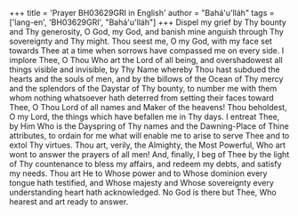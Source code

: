 +++
title = 'Prayer BH03629GRI in English'
author = "Bahá'u'lláh"
tags = ['lang-en', 'BH03629GRI', "Bahá'u'lláh"]
+++
Dispel my grief by Thy bounty and Thy generosity, O God, my God, and banish mine anguish through Thy sovereignty and Thy might.  Thou seest me, O my God, with my face set towards Thee at a time when sorrows have compassed me on every side.  I implore Thee, O Thou Who art the Lord of all being, and overshadowest all things visible and invisible, by Thy Name whereby Thou hast subdued the hearts and the souls of men, and by the billows of the Ocean of Thy mercy and the splendors of the Daystar of Thy bounty, to number me with them whom nothing whatsoever hath deterred from setting their faces toward Thee, O Thou Lord of all names and Maker of the heavens!
Thou beholdest, O my Lord, the things which have befallen me in Thy days.  I entreat Thee, by Him Who is the Dayspring of Thy names and the Dawning-Place of Thine attributes, to ordain for me what will enable me to arise to serve Thee and to extol Thy virtues.  Thou art, verily, the Almighty, the Most Powerful, Who art wont to answer the prayers of all men!
And, finally, I beg of Thee by the light of Thy countenance to bless my affairs, and redeem my debts, and satisfy my needs.  Thou art He to Whose power and to Whose dominion every tongue hath testified, and Whose majesty and Whose sovereignty every understanding heart hath acknowledged.  No God is there but Thee, Who hearest and art ready to answer.
